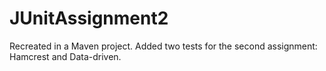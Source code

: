 # JUnitAssignment2
Recreated in a Maven project. Added two tests for the second assignment: Hamcrest and Data-driven.
